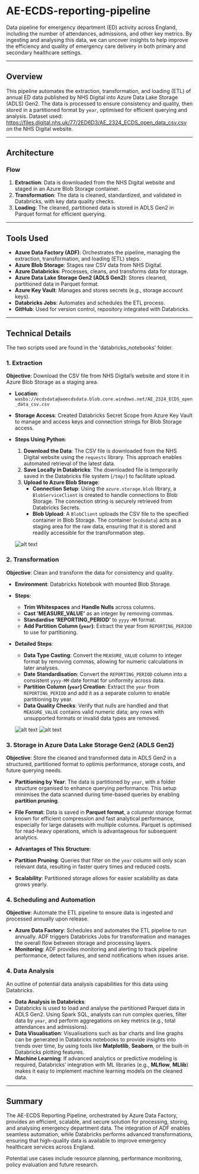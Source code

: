# AE-ECDS-reporting-pipeline
Data pipeline for emergency department (ED) activity across England, including the number of attendances, admissions, and other key metrics. By ingesting and analysing this data, we can uncover insights to help improve the efficiency and quality of emergency care delivery in both primary and secondary healthcare settings.

---

## Overview

This pipeline automates the extraction, transformation, and loading (ETL) of annual ED data published by NHS Digital into Azure Data Lake Storage (ADLS) Gen2. The data is processed to ensure consistency and quality, then stored in a partitioned format by `year`, optimised for efficient querying and analysis.
Dataset used: https://files.digital.nhs.uk/77/2ED6D3/AE_2324_ECDS_open_data_csv.csv on the NHS Digital website.

---

## Architecture

### Flow
1. **Extraction**: Data is downloaded from the NHS Digital website and staged in an Azure Blob Storage container.
2. **Transformation**: The data is cleaned, standardized, and validated in Databricks, with key data quality checks.
3. **Loading**: The cleaned, partitioned data is stored in ADLS Gen2 in Parquet format for efficient querying.

---

## Tools Used

- **Azure Data Factory (ADF)**: Orchestrates the pipeline, managing the extraction, transformation, and loading (ETL) steps.
- **Azure Blob Storage**: Stages raw CSV data from NHS Digital.
- **Azure Databricks**: Processes, cleans, and transforms data for storage.
- **Azure Data Lake Storage Gen2 (ADLS Gen2)**: Stores cleaned, partitioned data in Parquet format.
- **Azure Key Vault**: Manages and stores secrets (e.g., storage account keys).
- **Databricks Jobs**: Automates and schedules the ETL process.
- **GitHub**: Used for version control, repository integrated with Databricks.

---

## Technical Details

The two scripts used are found in the 'databricks_notebooks' folder.

### 1. Extraction

**Objective**: Download the CSV file from NHS Digital’s website and store it in Azure Blob Storage as a staging area.

- **Location**: `wasbs://ecdsdata@aeecdsdata.blob.core.windows.net/AE_2324_ECDS_open_data_csv.csv`
- **Storage Access**: Created Databricks Secret Scope from Azure Key Vault to manage and access keys and connection strings for Blob Storage access.
- **Steps Using Python**:
  1. **Download the Data**: The CSV file is downloaded from the NHS Digital website using the `requests` library. This approach enables automated retrieval of the latest data.
  2. **Save Locally in Databricks**: The downloaded file is temporarily saved in the Databricks file system (`/tmp/`) to facilitate upload.
  3. **Upload to Azure Blob Storage**:
     - **Connection Setup**: Using the `azure.storage.blob` library, a `BlobServiceClient` is created to handle connections to Blob Storage. The connection string is securely retrieved from Databricks Secrets.
     - **Blob Upload**: A `BlobClient` uploads the CSV file to the specified container in Blob Storage. The container (`ecdsdata`) acts as a staging area for the raw data, ensuring that it is stored and readily accessible for the transformation step.

  ![alt text](images/data_ingestion.png)

### 2. Transformation

**Objective**: Clean and transform the data for consistency and quality.

- **Environment**: Databricks Notebook with mounted Blob Storage.
- **Steps**:
  - **Trim Whitespaces** and **Handle Nulls** across columns.
  - **Cast 'MEASURE_VALUE'** as an integer by removing commas.
  - **Standardise 'REPORTING_PERIOD'** to `yyyy-MM` format.
  - **Add Partition Column (`year`)**: Extract the year from `REPORTING_PERIOD` to use for partitioning.
    
- **Detailed Steps**:
  - **Data Type Casting**: Convert the `MEASURE_VALUE` column to integer format by removing commas, allowing for numeric calculations in later analyses.
  - **Date Standardisation**: Convert the `REPORTING_PERIOD` column into a consistent `yyyy-MM` date format for uniformity across data.
  - **Partition Column (`year`) Creation**: Extract the `year` from `REPORTING_PERIOD` and add it as a separate column to enable partitioning by year.
  - **Data Quality Checks**: Verify that nulls are handled and that `MEASURE_VALUE` contains valid numeric data; any rows with unsupported formats or invalid data types are removed.

  ![alt text](images/data_clean_write.png)
  ![alt text](images/cleaned_data.png)


### 3. Storage in Azure Data Lake Storage Gen2 (ADLS Gen2)

**Objective**: Store the cleaned and transformed data in ADLS Gen2 in a structured, partitioned format to optimis performance, storage costs, and future querying needs.

- **Partitioning by Year**: The data is partitioned by `year`, with a folder structure organised to enhance querying performance. This setup minimises the data scanned during time-based queries by enabling **partition pruning**.
  
- **File Format**: Data is saved in **Parquet format**, a columnar storage format known for efficient compression and fast analytical performance, especially for large datasets with multiple columns. Parquet is optimised for read-heavy operations, which is advantageous for subsequent analytics.
- **Advantages of This Structure**:
- **Partition Pruning**: Queries that filter on the `year` column will only scan relevant data, resulting in faster query times and reduced costs.
- **Scalability**: Partitioned storage allows for easier scalability as data grows yearly.

### 4. Scheduling and Automation

**Objective**: Automate the ETL pipeline to ensure data is ingested and processed annually upon release.

- **Azure Data Factory**: Schedules and automates the ETL pipeline to run annually. ADF triggers Databricks Jobs for transformation and manages the overall flow between storage and processing layers.
- **Monitoring**: ADF provides monitoring and alerting to track pipeline performance, detect failures, and send notifications when issues arise.

### 4. Data Analysis
An outline of potential data analysis capabilities for this data using Databricks.

  - **Data Analysis in Databricks**:
  - Databricks is used to load and analyse the partitioned Parquet data in ADLS Gen2. Using Spark SQL, analysts can run complex queries, filter data by `year`, and perform aggregations on key metrics (e.g., total attendances and admissions).
  - **Data Visualisation**: Visualisations such as bar charts and line graphs can be generated in Databricks notebooks to provide insights into trends over time, by using tools like **Matplotlib**, **Seaborn**, or the built-in Databricks plotting features.
  - **Machine Learning**: If advanced analytics or predictive modeling is required, Databricks’ integration with ML libraries (e.g., **MLflow**, **MLlib**) makes it easy to implement machine learning models on the cleaned data.

  ---

## Summary

The AE-ECDS Reporting Pipeline, orchestrated by Azure Data Factory, provides an efficient, scalable, and secure solution for processing, storing, and analysing emergency department data. The integration of ADF enables seamless automation, while Databricks performs advanced transformations, ensuring that high-quality data is available to improve emergency healthcare services across England.

Potential use cases include resource planning, performance monitoring, policy evaluation and future research.
